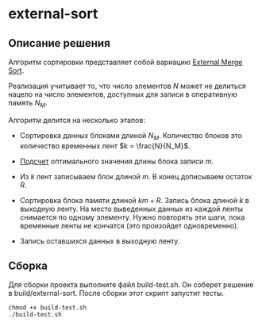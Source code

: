# external-sort


## Описание решения

Алгоритм сортировки представляет собой вариацию [External Merge Sort](https://en.wikipedia.org/wiki/External_sorting).

Реализация учитывает то, что число элементов $N$ может не делиться нацело на число элементов, доступных для записи в оперативную память $N_M$.

Алгоритм делится на несколько этапов:

- Сортировка данных блоками длиной $N_M$. Количество блоков это количество временных лент $k = \frac{N}{N_M}$.

- [Подсчет](https://www.desmos.com/calculator/fre9vq8ruq) оптимального значения длины блока записи $m$.

- Из $k$ лент записываем блок длиной $m$. В конец дописываем остаток $R$.

- Сортировка блока памяти длиной $km + R$. Запись блока длиной $k$ в выходную ленту. На место выведенных данных из каждой ленты снимается по одному элементу. Нужно повторять эти шаги, пока временные ленты не кончатся (это произойдет одновременно).

- Запись оставшихся данных в выходную ленту.


## Сборка

Для сборки проекта выполните файл build-test.sh. Он соберет решение в build/external-sort. После сборки этот скрипт запустит тесты.

```
chmod +x build-test.sh
./build-test.sh
```




